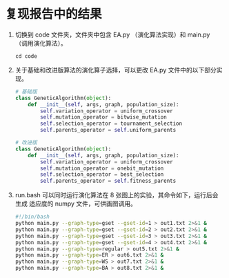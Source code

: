 # 复现报告中的结果
1. 切换到 code 文件夹，文件夹中包含 EA.py （演化算法实现）和 main.py （调用演化算法）。
    ```shell
    cd code
    ```
2. 关于基础和改进版算法的演化算子选择，可以更改 EA.py 文件中的以下部分实现。
    ```python
    # 基础版
    class GeneticAlgorithm(object):
        def __init__(self, args, graph, population_size):
            self.variation_operator = uniform_crossover
            self.mutation_operator = bitwise_mutation
            self.selection_operator = tournament_selection
            self.parents_operator = self.uniform_parents
    ```
    ```python
    # 改进版
    class GeneticAlgorithm(object):
        def __init__(self, args, graph, population_size):
            self.variation_operator = uniform_crossover
            self.mutation_operator = onebit_mutation
            self.selection_operator = best_selection
            self.parents_operator = self.fitness_parents
    ```
3.  run.bash 可以同时运行演化算法在 8 张图上的实验，其命令如下，运行后会生成 适应度的 numpy 文件，可供画图调用。
    ```bash
    #!/bin/bash
    python main.py --graph-type=gset --gset-id=1 > out1.txt 2>&1 &
    python main.py --graph-type=gset --gset-id=2 > out2.txt 2>&1 &
    python main.py --graph-type=gset --gset-id=3 > out3.txt 2>&1 &
    python main.py --graph-type=gset --gset-id=4 > out4.txt 2>&1 &
    python main.py --graph-type=regular > out5.txt 2>&1 &
    python main.py --graph-type=ER > out6.txt 2>&1 &
    python main.py --graph-type=WS > out7.txt 2>&1 &
    python main.py --graph-type=BA > out8.txt 2>&1 &
    ```

